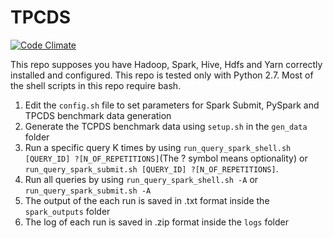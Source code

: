 # TPCDS
[![Code Climate](https://codeclimate.com/github/DeadManPoe/TPCDS/badges/gpa.svg)](https://codeclimate.com/github/DeadManPoe/TPCDS)

This repo supposes you have Hadoop, Spark, Hive, Hdfs and Yarn correctly installed
and configured. This repo is tested only with Python 2.7. Most of the shell scripts
in this repo require bash.

1. Edit the ```config.sh``` file to set parameters for Spark Submit, PySpark and TPCDS benchmark data generation
1. Generate the TCPDS benchmark data using ```setup.sh``` in the ```gen_data``` folder
2. Run a specific query K times by using ```run_query_spark_shell.sh [QUERY_ID] ?[N_OF_REPETITIONS]```(The ? symbol means optionality)
or ```run_query_spark_submit.sh [QUERY_ID] ?[N_OF_REPETITIONS]```.
4. Run all queries by using ```run_query_spark_shell.sh -A``` or ```run_query_spark_submit.sh -A```
5. The output of the each run is saved in .txt format inside the ```spark_outputs``` folder
6. The log of each run is saved in .zip format inside the ```logs``` folder
